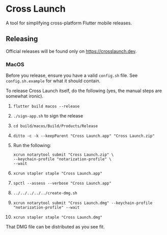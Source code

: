 # Cross Launch

A tool for simplifying cross-platform Flutter mobile releases.

## Releasing

Official releases will be found only on https://crosslaunch.dev.

### MacOS

Before you release, ensure you have a valid `config.sh` file.
See `config.sh.example` for what it should contain.

To release Cross Launch itself, do the following (yes, the manual steps are somewhat ironic).

1. `flutter build macos --release`
2. `./sign-app.sh` to sign the release
3. `cd build/macos/Build/Products/Release`
4. `ditto -c -k --keepParent "Cross Launch.app" "Cross Launch.zip"`
5. Run the following:

    ```
    xcrun notarytool submit "Cross Launch.zip" \
    --keychain-profile "notarization-profile" \
    --wait
    ```
6. `xcrun stapler staple "Cross Launch.app"`
7. `spctl --assess --verbose "Cross Launch.app"`
8. `../../../../../create-dmg.sh`
9. `xcrun notarytool submit "Cross Launch.dmg" --keychain-profile "notarization-profile" --wait`
10. `xcrun stapler staple "Cross Launch.dmg"`

That DMG file can be distributed as you see fit.